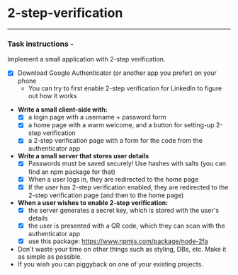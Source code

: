 # 2-step-verification

---

### Task instructions -

Implement a small application with 2-step verification.

- [x] Download Google Authenticator (or another app you prefer) on your phone
  - You can try to first enable 2-step verification for LinkedIn to figure out how it works
- **Write a small client-side with:**
  - [x] a login page with a username + password form
  - [x] a home page with a warm welcome, and a button for setting-up 2-step verification
  - [x] a 2-step verification page with a form for the code from the authenticator app
- **Write a small server that stores user details**
  - [x] Passwords must be saved securely! Use hashes with salts (you can find an npm package for that)
  - [x] When a user logs in, they are redirected to the home page
  - [x] If the user has 2-step verification enabled, they are redirected to the 2-step verification page (and then to the home page)
- **When a user wishes to enable 2-step verification:**
  - [x] the server generates a secret key, which is stored with the user's details
  - [x] the user is presented with a QR code, which they can scan with the authenticator app
  - [x] use this package: https://www.npmjs.com/package/node-2fa
- Don't waste your time on other things such as styling, DBs, etc. Make it as simple as possible.
- If you wish you can piggyback on one of your existing projects.
